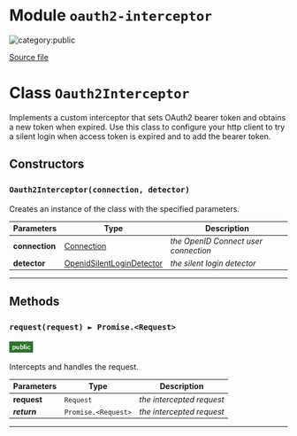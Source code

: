 # Module `oauth2-interceptor`

![category:public](https://img.shields.io/badge/category-public-FF5000.svg?style=flat-square)



[Source file](..\src\oauth2-interceptor.js)

# Class `Oauth2Interceptor`

Implements a custom interceptor that sets OAuth2 bearer token and
obtains a new token when expired.
Use this class to configure your http client to try a silent login when access token is expired
and to add the bearer token.

## Constructors


### `Oauth2Interceptor(connection, detector)`

Creates an instance of the class with the specified parameters.

Parameters | Type | Description
--- | --- | ---
__connection__ | [Connection](src_connection.md) | *the OpenID Connect user connection*
__detector__ | [OpenidSilentLoginDetector](src_openid-silent-login-detector.md) | *the silent login detector*

---

## Methods

### `request(request) ► Promise.<Request>`

![modifier: public](images/badges/modifier-public.png)

Intercepts and handles the request.

Parameters | Type | Description
--- | --- | ---
__request__ | `Request` | *the intercepted request*
__*return*__ | `Promise.<Request>` | *the intercepted request*

---
